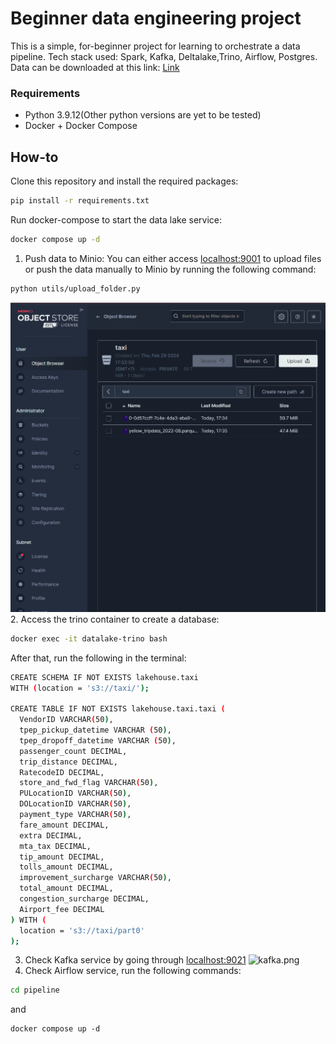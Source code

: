 Beginner data engineering project
===============================

This is a simple, for-beginner project for learning to orchestrate a data pipeline. Tech stack used: Spark, Kafka, Deltalake,Trino, Airflow, Postgres.  
Data can be downloaded at this link: [Link](https://www.nyc.gov/site/tlc/about/tlc-trip-record-data.page)

### Requirements
- Python 3.9.12(Other python versions are yet to be tested)
- Docker + Docker Compose 

## How-to
Clone this repository  and install the required packages: 
```bash 
pip install -r requirements.txt
```

Run docker-compose to start the data lake service: 
```bash
docker compose up -d
```

1. Push data to Minio: 
You can either access [localhost:9001](https://localhost:9001) to upload files or push the data manually to Minio by running the following command: 
```bash
python utils/upload_folder.py
```
![minio.png](imgs%2Fminio.png)
2. Access the trino container to create a database:
```bash
docker exec -it datalake-trino bash
```
After that, run the following in the terminal: 
```bash 
CREATE SCHEMA IF NOT EXISTS lakehouse.taxi
WITH (location = 's3://taxi/');

CREATE TABLE IF NOT EXISTS lakehouse.taxi.taxi (
  VendorID VARCHAR(50),
  tpep_pickup_datetime VARCHAR (50),
  tpep_dropoff_datetime VARCHAR (50),
  passenger_count DECIMAL,
  trip_distance DECIMAL,
  RatecodeID DECIMAL, 
  store_and_fwd_flag VARCHAR(50), 
  PULocationID VARCHAR(50),
  DOLocationID VARCHAR(50), 
  payment_type VARCHAR(50), 
  fare_amount DECIMAL, 
  extra DECIMAL, 
  mta_tax DECIMAL, 
  tip_amount DECIMAL, 
  tolls_amount DECIMAL, 
  improvement_surcharge VARCHAR(50),
  total_amount DECIMAL,
  congestion_surcharge DECIMAL, 
  Airport_fee DECIMAL
) WITH (
  location = 's3://taxi/part0'
);
```
3. Check Kafka service by going through [localhost:9021](localhost:9021)
![kafka.png](imgs%2kafka.png)
4. Check Airflow service, run the following commands: 
```bash
cd pipeline
```
and 
```
docker compose up -d
```





